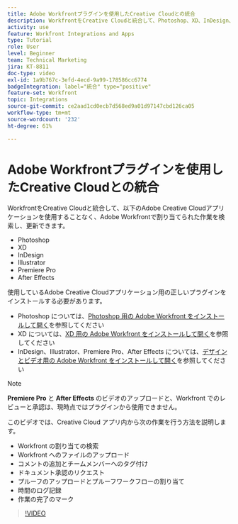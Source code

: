 ```yaml
---
title: Adobe Workfrontプラグインを使用したCreative Cloudとの統合
description: WorkfrontをCreative Cloudと統合して、Photoshop、XD、InDesign、Illustrator、Premiere Pro、After EffectsのCreative Cloudアプリケーションから離れることなく、Workfrontで割り当てられた作業を見つけ、更新します。
activity: use
feature: Workfront Integrations and Apps
type: Tutorial
role: User
level: Beginner
team: Technical Marketing
jira: KT-8811
doc-type: video
exl-id: 1a9b767c-3efd-4ecd-9a99-178586cc6774
badgeIntegration: label="統合" type="positive"
feature-set: Workfront
topic: Integrations
source-git-commit: ce2aad1cd0ecb7d568ed9a01d97147cbd126ca05
workflow-type: tm+mt
source-wordcount: '232'
ht-degree: 61%

---
```


# Adobe Workfrontプラグインを使用したCreative Cloudとの統合

WorkfrontをCreative Cloudと統合して、以下のAdobe Creative Cloudアプリケーションを使用することなく、Adobe Workfrontで割り当てられた作業を検索し、更新できます。

* Photoshop
* XD
* InDesign
* Illustrator
* Premiere Pro
* After Effects

使用しているAdobe Creative Cloudアプリケーション用の正しいプラグインをインストールする必要があります。

* Photoshop については、[Photoshop 用の Adobe Workfront をインストールして開く](https://experienceleague.adobe.com/docs/workfront/using/adobe-workfront-integrations/workfront-for-creative-cloud/install-wf-cc/wf-cc-install-ps.html?lang=ja)を参照してください
* XD については、[XD 用の Adobe Workfront をインストールして開く](https://experienceleague.adobe.com/docs/workfront/using/adobe-workfront-integrations/workfront-for-creative-cloud/install-wf-cc/wf-adobe-xd-install.html?lang=ja)を参照してください
* InDesign、Illustrator、Premiere Pro、After Effects については、[デザインとビデオ用の Adobe Workfront をインストールして開く](https://experienceleague.adobe.com/docs/workfront/using/adobe-workfront-integrations/workfront-for-creative-cloud/install-wf-cc/wf-install-cc.html?lang=ja)を参照してください

>[!NOTE]
>
>**Premiere Pro** と **After Effects** のビデオのアップロードと、Workfront でのレビューと承認は、現時点ではプラグインから使用できません。


このビデオでは、Creative Cloud アプリ内から次の作業を行う方法を説明します。

* Workfront の割り当ての検索
* Workfront へのファイルのアップロード
* コメントの追加とチームメンバーへのタグ付け
* ドキュメント承認のリクエスト
* プルーフのアップロードとプルーフワークフローの割り当て
* 時間のログ記録
* 作業の完了のマーク

>[!VIDEO](https://video.tv.adobe.com/v/3415452/?quality=12&learn=on)
